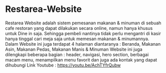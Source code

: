 # Restarea-Website
Restarea Website adalah sistem pemesanan makanan & minuman di sebuah cafe restoran yang dapat dilakukan secara online, namun hanya khusus untuk Dine in saja. Sehingga pembeli nantinya tidak perlu mengantri di kasir hanya tinggal cari meja saja untuk memesan makanan & minumannya.
Dalam Website ini juga terdapat 4 halaman diantaranya : Beranda, Makanan Asin, Makanan Pedas, Makanan Manis & Minuman
Website ini juga dilengkapi beberapa bagian : header, navigasi, hero section, berbagai macam menu, menampilkan menu favorit dan juga ada kontak yang dapat dihubungi 
Link Youtube : https://youtu.be/AchTYfrQubw
